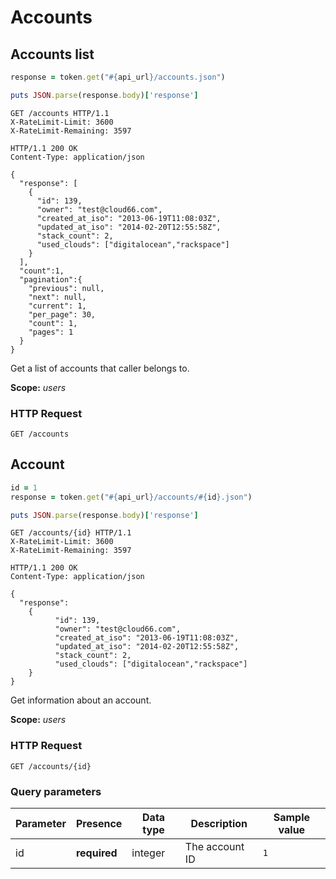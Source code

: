 # Accounts

## Accounts list

```ruby
response = token.get("#{api_url}/accounts.json")

puts JSON.parse(response.body)['response']
```

```http
GET /accounts HTTP/1.1
X-RateLimit-Limit: 3600
X-RateLimit-Remaining: 3597
```

```http
HTTP/1.1 200 OK
Content-Type: application/json

{
  "response": [
    {
      "id": 139,
      "owner": "test@cloud66.com",
      "created_at_iso": "2013-06-19T11:08:03Z",
      "updated_at_iso": "2014-02-20T12:55:58Z",
      "stack_count": 2,
      "used_clouds": ["digitalocean","rackspace"]
    }
  ],
  "count":1,
  "pagination":{
    "previous": null,
    "next": null,
    "current": 1,
    "per_page": 30,
    "count": 1,
    "pages": 1
  }
}
```

Get a list of accounts that caller belongs to.

<aside class="notice">
<b>Scope:</b> <i>users</i>
</aside>

### HTTP Request

`GET /accounts`

## Account

```ruby
id = 1
response = token.get("#{api_url}/accounts/#{id}.json")

puts JSON.parse(response.body)['response']
```

```http
GET /accounts/{id} HTTP/1.1
X-RateLimit-Limit: 3600
X-RateLimit-Remaining: 3597
```

```http
HTTP/1.1 200 OK
Content-Type: application/json

{
  "response":
    {
          "id": 139,
          "owner": "test@cloud66.com",
          "created_at_iso": "2013-06-19T11:08:03Z",
          "updated_at_iso": "2014-02-20T12:55:58Z",
          "stack_count": 2,
          "used_clouds": ["digitalocean","rackspace"]
    }
}
```

Get information about an account.

<aside class="notice">
<b>Scope:</b> <i>users</i>
</aside>

### HTTP Request

`GET /accounts/{id}`

### Query parameters

Parameter | Presence | Data type | Description |  Sample value
--------- | ------- | ------- |----------- |  -------
id | **required** | integer | The account ID | `1`
